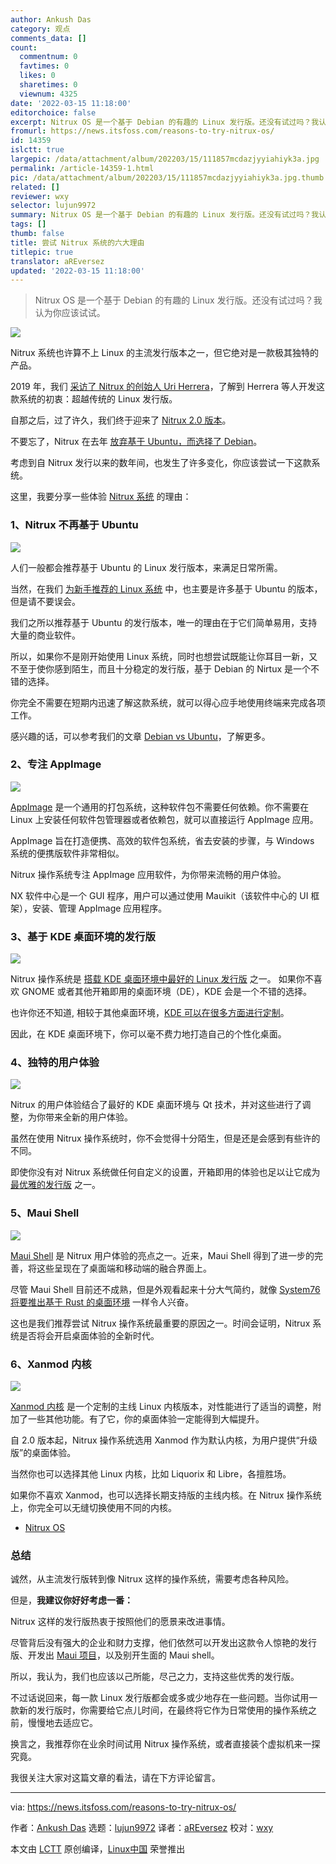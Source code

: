 ```yaml
---
author: Ankush Das
category: 观点
comments_data: []
count:
  commentnum: 0
  favtimes: 0
  likes: 0
  sharetimes: 0
  viewnum: 4325
date: '2022-03-15 11:18:00'
editorchoice: false
excerpt: Nitrux OS 是一个基于 Debian 的有趣的 Linux 发行版。还没有试过吗？我认为你应该试试。
fromurl: https://news.itsfoss.com/reasons-to-try-nitrux-os/
id: 14359
islctt: true
largepic: /data/attachment/album/202203/15/111857mcdazjyyiahiyk3a.jpg
permalink: /article-14359-1.html
pic: /data/attachment/album/202203/15/111857mcdazjyyiahiyk3a.jpg.thumb.jpg
related: []
reviewer: wxy
selector: lujun9972
summary: Nitrux OS 是一个基于 Debian 的有趣的 Linux 发行版。还没有试过吗？我认为你应该试试。
tags: []
thumb: false
title: 尝试 Nitrux 系统的六大理由
titlepic: true
translator: aREversez
updated: '2022-03-15 11:18:00'
---
```



> 
> Nitrux OS 是一个基于 Debian 的有趣的 Linux 发行版。还没有试过吗？我认为你应该试试。
> 
> 
> 


![](/data/attachment/album/202203/15/111857mcdazjyyiahiyk3a.jpg)


Nitrux 系统也许算不上 Linux 的主流发行版本之一，但它绝对是一款极其独特的产品。


2019 年，我们 [采访了 Nitrux 的创始人 Uri Herrera](https://itsfoss.com/nitrux-linux/)，了解到 Herrera 等人开发这款系统的初衷：超越传统的 Linux 发行版。


自那之后，过了许久，我们终于迎来了 [Nitrux 2.0 版本](https://news.itsfoss.com/nitrux-2-0-release/)。


不要忘了，Nitrux 在去年 [放弃基于 Ubuntu，而选择了 Debian](https://news.itsfoss.com/nitrux-linux-debian/)。


考虑到自 Nitrux 发行以来的数年间，也发生了许多变化，你应该尝试一下这款系统。


这里，我要分享一些体验 [Nitrux 系统](https://nxos.org/) 的理由：


### 1、Nitrux 不再基于 Ubuntu


![](/data/attachment/album/202203/15/111858sklj2jek4fkffv1x.png)


人们一般都会推荐基于 Ubuntu 的 Linux 发行版本，来满足日常所需。


当然，在我们 [为新手推荐的 Linux 系统](https://itsfoss.com/best-linux-beginners/) 中，也主要是许多基于 Ubuntu 的版本，但是请不要误会。


我们之所以推荐基于 Ubuntu 的发行版本，唯一的理由在于它们简单易用，支持大量的商业软件。


所以，如果你不是刚开始使用 Linux 系统，同时也想尝试既能让你耳目一新，又不至于使你感到陌生，而且十分稳定的发行版，基于 Debian 的 Nirtux 是一个不错的选择。


你完全不需要在短期内迅速了解这款系统，就可以得心应手地使用终端来完成各项工作。


感兴趣的话，可以参考我们的文章 [Debian vs Ubuntu](/article-13746-1.html)，了解更多。


### 2、专注 AppImage


![](/data/attachment/album/202203/15/111858lgjcwwg7g3a86c7j.png)


[AppImage](https://itsfoss.com/use-appimage-linux/) 是一个通用的打包系统，这种软件包不需要任何依赖。你不需要在 Linux 上安装任何软件包管理器或者依赖包，就可以直接运行 AppImage 应用。


AppImage 旨在打造便携、高效的软件包系统，省去安装的步骤，与 Windows 系统的便携版软件非常相似。


Nitrux 操作系统专注 AppImage 应用软件，为你带来流畅的用户体验。


NX 软件中心是一个 GUI 程序，用户可以通过使用 Mauikit（该软件中心的 UI 框架），安装、管理 AppImage 应用程序。


### 3、基于 KDE 桌面环境的发行版


![](/data/attachment/album/202203/15/111859sinjnnd7wpcjwzgk.png)


Nitrux 操作系统是 [搭载 KDE 桌面环境中最好的 Linux 发行版](https://itsfoss.com/best-kde-distributions/) 之一。 如果你不喜欢 GNOME 或者其他开箱即用的桌面环境（DE），KDE 会是一个不错的选择。


也许你还不知道, 相较于其他桌面环境，[KDE 可以在很多方面进行定制](https://itsfoss.com/kde-customization/)。


因此，在 KDE 桌面环境下，你可以毫不费力地打造自己的个性化桌面。


### 4、独特的用户体验


![](/data/attachment/album/202203/15/111901zvooqavdddglxgwx.png)


Nitrux 的用户体验结合了最好的 KDE 桌面环境与 Qt 技术，并对这些进行了调整，为你带来全新的用户体验。


虽然在使用 Nitrux 操作系统时，你不会觉得十分陌生，但是还是会感到有些许的不同。


即使你没有对 Nitrux 系统做任何自定义的设置，开箱即用的体验也足以让它成为 [最优雅的发行版](https://itsfoss.com/beautiful-linux-distributions/) 之一。


### 5、Maui Shell


![](/data/attachment/album/202203/15/111902t8l60f510m5imvc8.png)


[Maui Shell](https://news.itsfoss.com/maui-shell-unveiled/) 是 Nitrux 用户体验的亮点之一。近来，Maui Shell 得到了进一步的完善，将这些呈现在了桌面端和移动端的融合界面上。


尽管 Maui Shell 目前还不成熟，但是外观看起来十分大气简约，就像 [System76 将要推出基于 Rust 的桌面环境](https://news.itsfoss.com/system76-cosmic-panel/) 一样令人兴奋。


这也是我们推荐尝试 Nitrux 操作系统最重要的原因之一。时间会证明，Nitrux 系统是否将会开启桌面体验的全新时代。


### 6、Xanmod 内核


![](/data/attachment/album/202203/15/111903undh6k2z26n8adfo.png)


[Xanmod 内核](https://xanmod.org/) 是一个定制的主线 Linux 内核版本，对性能进行了适当的调整，附加了一些其他功能。有了它，你的桌面体验一定能得到大幅提升。


自 2.0 版本起，Nitrux 操作系统选用 Xanmod 作为默认内核，为用户提供“升级版”的桌面体验。


当然你也可以选择其他 Linux 内核，比如 Liquorix 和 Libre，各擅胜场。


如果你不喜欢 Xanmod，也可以选择长期支持版的主线内核。在 Nitrux 操作系统上，你完全可以无缝切换使用不同的内核。


* [Nitrux OS](https://nxos.org/)


### 总结


诚然，从主流发行版转到像 Nitrux 这样的操作系统，需要考虑各种风险。


但是，**我建议你好好考虑一番：**


Nitrux 这样的发行版热衷于按照他们的愿景来改进事情。


尽管背后没有强大的企业和财力支撑，他们依然可以开发出这款令人惊艳的发行版、开发出 [Maui 项目](https://mauikit.org)，以及别开生面的 Maui shell。


所以，我认为，我们也应该以己所能，尽己之力，支持这些优秀的发行版。


不过话说回来，每一款 Linux 发行版都会或多或少地存在一些问题。当你试用一款新的发行版时，你需要给它点儿时间，在最终将它作为日常使用的操作系统之前，慢慢地去适应它。


换言之，我推荐你在业余时间试用 Nitrux 操作系统，或者直接装个虚拟机来一探究竟。


我很关注大家对这篇文章的看法，请在下方评论留言。




---


via: <https://news.itsfoss.com/reasons-to-try-nitrux-os/>


作者：[Ankush Das](https://news.itsfoss.com/author/ankush/) 选题：[lujun9972](https://github.com/lujun9972) 译者：[aREversez](https://github.com/aREversez) 校对：[wxy](https://github.com/wxy)


本文由 [LCTT](https://github.com/LCTT/TranslateProject) 原创编译，[Linux中国](https://linux.cn/) 荣誉推出